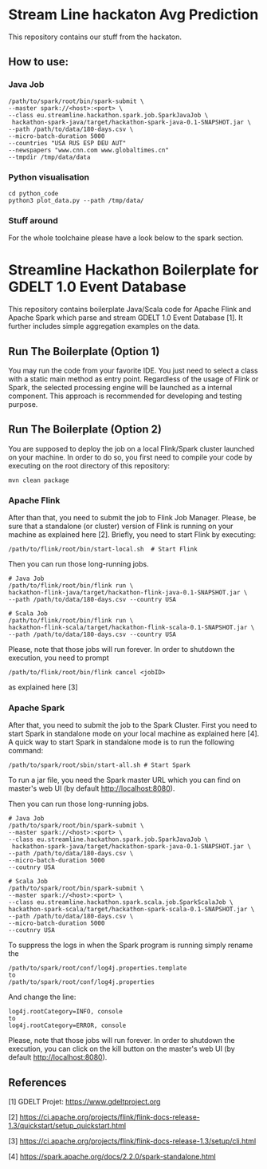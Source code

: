 # Stream Line hackaton Avg Prediction

This repository contains our stuff from the hackaton.

## How to use:

### Java Job

```
/path/to/spark/root/bin/spark-submit \
--master spark://<host>:<port> \
--class eu.streamline.hackathon.spark.job.SparkJavaJob \
 hackathon-spark-java/target/hackathon-spark-java-0.1-SNAPSHOT.jar \
--path /path/to/data/180-days.csv \
--micro-batch-duration 5000
--countries "USA RUS ESP DEU AUT"
--newspapers "www.cnn.com www.globaltimes.cn"
--tmpdir /tmp/data/data
```

### Python visualisation

```
cd python_code
python3 plot_data.py --path /tmp/data/
```

### Stuff around

For the whole toolchaine please have a look below to the spark section.

# Streamline Hackathon Boilerplate for GDELT 1.0 Event Database

This repository contains boilerplate Java/Scala code for Apache Flink and Apache Spark which parse and stream GDELT 1.0 Event Database [1]. It further includes simple aggregation examples on the data.

## Run The Boilerplate (Option 1)

You may run the code from your favorite IDE. You just need to select a class with a static main method as entry point.
Regardless of the usage of Flink or Spark, the selected processing engine will be launched as a internal component.
This approach is recommended for developing and testing purpose.

## Run The Boilerplate (Option 2)

You are supposed to deploy the job on a local Flink/Spark cluster launched on your machine. In order to do so, you first need
to compile your code by executing on the root directory of this repository:
```
mvn clean package
```
### Apache Flink
After than that, you need to submit the job to Flink Job Manager.
Please, be sure that a standalone (or cluster) version of Flink is running on your machine as explained here [2].
Briefly, you need to start Flink by executing:
```
/path/to/flink/root/bin/start-local.sh  # Start Flink
```
Then you can run those long-running jobs.
```
# Java Job
/path/to/flink/root/bin/flink run \
hackathon-flink-java/target/hackathon-flink-java-0.1-SNAPSHOT.jar \
--path /path/to/data/180-days.csv --country USA

# Scala Job
/path/to/flink/root/bin/flink run \
hackathon-flink-scala/target/hackathon-flink-scala-0.1-SNAPSHOT.jar \
--path /path/to/data/180-days.csv --country USA
```
Please, note that those jobs will run forever. In order to shutdown the execution, you need to prompt
```
/path/to/flink/root/bin/flink cancel <jobID>
```
as explained here [3]

### Apache Spark
After that, you need to submit the job to the Spark Cluster.
First you need to start Spark in standalone mode on your local machine as explained here [4].
A quick way to start Spark in standalone mode is to run the following command:
```
/path/to/spark/root/sbin/start-all.sh # Start Spark
```
To run a jar file, you need the Spark master URL which you can find on master's web UI 
(by default [http://localhost:8080]( http://localhost:8080)).

Then you can run those long-running jobs.
```
# Java Job
/path/to/spark/root/bin/spark-submit \
--master spark://<host>:<port> \
--class eu.streamline.hackathon.spark.job.SparkJavaJob \
 hackathon-spark-java/target/hackathon-spark-java-0.1-SNAPSHOT.jar \
--path /path/to/data/180-days.csv \
--micro-batch-duration 5000
--coutnry USA

# Scala Job
/path/to/spark/root/bin/spark-submit \
--master spark://<host>:<port> \
--class eu.streamline.hackathon.spark.scala.job.SparkScalaJob \
hackathon-spark-scala/target/hackathon-spark-scala-0.1-SNAPSHOT.jar \
--path /path/to/data/180-days.csv \
--micro-batch-duration 5000
--coutnry USA

```

To suppress the logs in when the Spark program is running simply rename the 
```
/path/to/spark/root/conf/log4j.properties.template 
to 
/path/to/spark/root/conf/log4j.properties
```
And change the line:
```
log4j.rootCategory=INFO, console
to
log4j.rootCategory=ERROR, console
```
Please, note that those jobs will run forever. In order to shutdown the execution, you can click on the kill button on the 
master's web UI (by default [http://localhost:8080]( http://localhost:8080)).


## References
[1] GDELT Projet: https://www.gdeltproject.org

[2] https://ci.apache.org/projects/flink/flink-docs-release-1.3/quickstart/setup_quickstart.html

[3] https://ci.apache.org/projects/flink/flink-docs-release-1.3/setup/cli.html

[4] https://spark.apache.org/docs/2.2.0/spark-standalone.html
